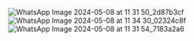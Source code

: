 ![WhatsApp Image 2024-05-08 at 11 31 50_2d87b3cf](https://github.com/shruthikasenthil/Cafeteria_Management/assets/112261138/5dfbe8d6-2a8e-406a-a9c0-a8bc2f851e48)
![WhatsApp Image 2024-05-08 at 11 34 30_02324c8f](https://github.com/shruthikasenthil/Cafeteria_Management/assets/112261138/8160b187-b3b5-4ea7-a357-7b561bdb73bc)
![WhatsApp Image 2024-05-08 at 11 31 54_7183a2a6](https://github.com/shruthikasenthil/Cafeteria_Management/assets/112261138/fac4ec37-0638-4584-bb2e-12a852be1333)


